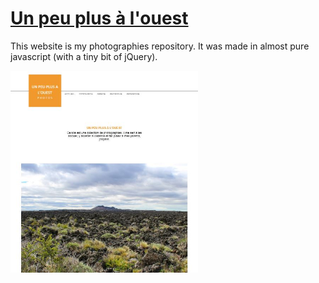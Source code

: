 # [Un peu plus à l'ouest](http://unpeuplusalouest.fr/)

This website is my photographies repository. It was made in almost pure javascript (with a tiny bit of jQuery).

<img src="website-image.jpg" alt="picture of website" style="width:300px;"/>
